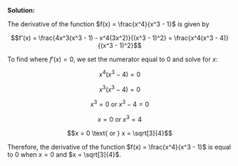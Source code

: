 

**Solution:**

The derivative of the function $f(x) = \frac{x^4}{x^3 - 1}$ is given by 

$$f'(x) = \frac{4x^3(x^3 - 1) - x^4(3x^2)}{(x^3 - 1)^2} = \frac{x^4(x^3 - 4)}{(x^3 - 1)^2}$$

To find where $f'(x) = 0$, we set the numerator equal to 0 and solve for $x$:

$$x^4(x^3 - 4) = 0$$

$$x^3(x^3 - 4) = 0$$

$$x^3 = 0 \text{ or } x^3 - 4 = 0$$

$$x = 0 \text{ or } x^3 = 4$$

$$x = 0 \text{ or } x = \sqrt[3]{4}$$

Therefore, the derivative of the function $f(x) = \frac{x^4}{x^3 - 1}$ is equal to 0 when $x = 0$ and $x = \sqrt[3]{4}$.